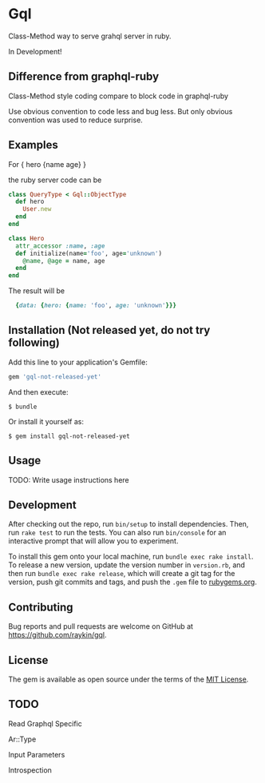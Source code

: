 # Gql

Class-Method way to serve grahql server in ruby.

In Development!

## Difference from graphql-ruby

Class-Method style coding compare to block code in graphql-ruby

Use obvious convention to code less and bug less. But only obvious convention was used to reduce surprise.

## Examples

For { hero {name age} }

the ruby server code can be

```ruby
class QueryType < Gql::ObjectType
  def hero
    User.new
  end
end

class Hero
  attr_accessor :name, :age
  def initialize(name='foo', age='unknown')
    @name, @age = name, age
  end
end

```

The result will be

```ruby
  {data: {hero: {name: 'foo', age: 'unknown'}}}
```

## Installation (Not released yet, do not try following)

Add this line to your application's Gemfile:

```ruby
gem 'gql-not-released-yet'
```

And then execute:

    $ bundle

Or install it yourself as:

    $ gem install gql-not-released-yet

## Usage

TODO: Write usage instructions here

## Development

After checking out the repo, run `bin/setup` to install dependencies. Then, run `rake test` to run the tests. You can also run `bin/console` for an interactive prompt that will allow you to experiment.

To install this gem onto your local machine, run `bundle exec rake install`. To release a new version, update the version number in `version.rb`, and then run `bundle exec rake release`, which will create a git tag for the version, push git commits and tags, and push the `.gem` file to [rubygems.org](https://rubygems.org).

## Contributing

Bug reports and pull requests are welcome on GitHub at https://github.com/raykin/gql.

## License

The gem is available as open source under the terms of the [MIT License](http://opensource.org/licenses/MIT).

## TODO

Read Graphql Specific

Ar::Type

Input Parameters

Introspection
